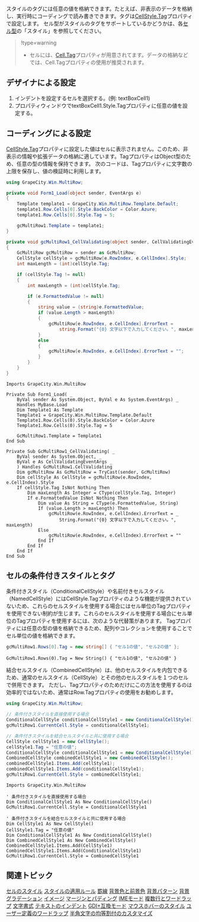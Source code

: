 スタイルのタグには任意の値を格納できます。たとえば、非表示のデータを格納し、実行時にコーディングで読み書きできます。タグは[CellStyle.Tag](gcdocsite__documentlink?toc-item-id=5cb6c294-4b7b-4690-bf7f-a25a986b5a97)プロパティで設定します。
セル型がスタイルのタグをサポートしているかどうかは、各[セル型](gcdocsite__documentlink?toc-item-id=53f8b81b-ef95-42e6-b7e8-1e7438c9cf39)の「スタイル」を参照してください。

> !type=warning
>
> * セルには、[Cell.Tag](gcdocsite__documentlink?toc-item-id=622c1215-250f-45e6-9b72-bb8d9eee2760)プロパティが用意されてます。データの格納などでは、Cell.Tagプロパティの使用が推奨されます。

## デザイナによる設定

1. インデントを設定するセルを選択する。(例: textBoxCell1)
2. プロパティウィンドウでtextBoxCell1.Style.Tagプロパティに任意の値を設定する。

## コーディングによる設定

[CellStyle.Tag](gcdocsite__documentlink?toc-item-id=5cb6c294-4b7b-4690-bf7f-a25a986b5a97)プロパティに設定した値はセルに表示されません。このため、非表示の情報や拡張データの格納に適しています。TagプロパティはObject型のため、任意の型の情報を保持できます。
次のコードは、Tagプロパティに文字数の上限を保存し、値の検証時に利用します。
```csharp
using GrapeCity.Win.MultiRow; 

private void Form1_Load(object sender, EventArgs e)
{
    Template template1 = GrapeCity.Win.MultiRow.Template.Default;
    template1.Row.Cells[0].Style.BackColor = Color.Azure;
    template1.Row.Cells[0].Style.Tag = 5;

    gcMultiRow1.Template = template1;
}

private void gcMultiRow1_CellValidating(object sender, CellValidatingEventArgs e)
{
    GcMultiRow gcMultiRow = sender as GcMultiRow;
    CellStyle cellStyle = gcMultiRow[e.RowIndex, e.CellIndex].Style;
    int maxLength = (int)cellStyle.Tag;

    if (cellStyle.Tag != null)
    {
        int maxLength = (int)cellStyle.Tag;

        if (e.FormattedValue != null)
        {
            string value = (string)e.FormattedValue;
            if (value.Length > maxLength)
            {
                gcMultiRow[e.RowIndex, e.CellIndex].ErrorText = 
                    string.Format("{0} 文字以下で入力してください。", maxLength);
            }
            else
            {
                gcMultiRow[e.RowIndex, e.CellIndex].ErrorText = "";
            }
        }
    }
}
```

```vbnet
Imports GrapeCity.Win.MultiRow

Private Sub Form1_Load( _
    ByVal sender As System.Object, ByVal e As System.EventArgs) _
    Handles MyBase.Load
    Dim Template1 As Template
    Template1 = GrapeCity.Win.MultiRow.Template.Default
    Template1.Row.Cells(0).Style.BackColor = Color.Azure
    Template1.Row.Cells(0).Style.Tag = 5

    GcMultiRow1.Template = Template1
End Sub

Private Sub GcMultiRow1_CellValidating( _
    ByVal sender As System.Object, _
    ByVal e As CellValidatingEventArgs _
    ) Handles GcMultiRow1.CellValidating
    Dim gcMultiRow As GcMultiRow = TryCast(sender, GcMultiRow)
    Dim cellStyle As CellStyle = gcMultiRow(e.RowIndex, e.CellIndex).Style
    If cellStyle.Tag IsNot Nothing Then
        Dim maxLength As Integer = CType(cellStyle.Tag, Integer)
        If e.FormattedValue IsNot Nothing Then
            Dim value As String = CType(e.FormattedValue, String)
            If (value.Length > maxLength) Then
                gcMultiRow(e.RowIndex, e.CellIndex).ErrorText = _
                    String.Format("{0} 文字以下で入力してください。", maxLength)
            Else
                gcMultiRow(e.RowIndex, e.CellIndex).ErrorText = ""
            End If
        End If
    End If
End Sub
```

## セルの条件付きスタイルとタグ

条件付きスタイル（ConditionalCellStyle）や名前付きセルスタイル（NamedCellStyle）にはCellStyle.Tagプロパティのような機能が提供されていないため、これらのセルスタイルを使用する場合にはセル単位のTagプロパティを使用できない制約が生じます。これらのセルスタイルを使用する場合にセル単位のTagプロパティを使用するには、次のような代替策があります。
Tagプロパティには任意の型の値を格納できるため、配列やコレクションを使用することでセル単位の値を格納できます。
```csharp
gcMultiRow1.Rows[0].Tag = new string[] { "セル1の値", "セル2の値" };
```

```vbnet
GcMultiRow1.Rows(0).Tag = New String() { "セル1の値", "セル2の値" }
```
結合セルスタイル（CombinedCellStyle）は、他のセルスタイルを内包できるため、通常のセルスタイル（CellStyle）とその他のセルスタイルを１つのセルで併用できます。
ただし、Tagプロパティのためだけにこの方法を使用するのは効率的ではないため、通常はRow.Tagプロパティの使用をお勧めします。
```csharp
using GrapeCity.Win.MultiRow;

// 条件付きスタイルを直接使用する場合
ConditionalCellStyle conditionalCellStyle1 = new ConditionalCellStyle();
gcMultiRow1.CurrentCell.Style = conditionalCellStyle1;

// 条件付きスタイルを結合セルスタイルと共に使用する場合
CellStyle cellStyle1 = new CellStyle();
cellStyle1.Tag = "任意の値";
ConditionalCellStyle conditionalCellStyle1 = new ConditionalCellStyle();
CombinedCellStyle combinedCellStyle1 = new CombinedCellStyle();
combinedCellStyle1.Items.Add(cellStyle1);
combinedCellStyle1.Items.Add(conditionalCellStyle1);
gcMultiRow1.CurrentCell.Style = combinedCellStyle1;
```

```vbnet
Imports GrapeCity.Win.MultiRow

' 条件付きスタイルを直接使用する場合
Dim ConditionalCellStyle1 As New ConditionalCellStyle()
GcMultiRow1.CurrentCell.Style = ConditionalCellStyle1

' 条件付きスタイルを結合セルスタイルと共に使用する場合
Dim CellStyle1 As New CellStyle()
CellStyle1.Tag = "任意の値"
Dim ConditionalCellStyle1 As New ConditionalCellStyle()
Dim CombinedCellStyle1 As New CombinedCellStyle()
CombinedCellStyle1.Items.Add(CellStyle1)
CombinedCellStyle1.Items.Add(ConditionalCellStyle1)
GcMultiRow1.CurrentCell.Style = CombinedCellStyle1
```

## 関連トピック

[セルのスタイル](gcdocsite__documentlink?toc-item-id=0659dda6-b828-4148-a42a-71244a85690c)
[スタイルの適用ルール](gcdocsite__documentlink?toc-item-id=7bd4c3f5-3a4b-47d1-a04d-c6b0eb34b77e)
[罫線](gcdocsite__documentlink?toc-item-id=1f3aedd3-7f2e-404f-9b1c-a035fb3a0028)
[背景色と前景色](gcdocsite__documentlink?toc-item-id=659c8f82-913c-4151-ac57-5489df055fff)
[背景パターン](gcdocsite__documentlink?toc-item-id=890081a2-3af9-4359-8697-d49b65dfe284)
[背景グラデーション](gcdocsite__documentlink?toc-item-id=2e54d2f0-6317-4fce-a74e-8b763f3f2f10)
[イメージ](gcdocsite__documentlink?toc-item-id=7ccdf46e-326e-4f4f-a097-051ad2700b6e)
[マージンとパディング](gcdocsite__documentlink?toc-item-id=a9f06eec-b225-4b07-826e-f14a1e77d6ca)
[IMEモード](gcdocsite__documentlink?toc-item-id=7fcbd91a-83ac-4f84-b8dc-a9061553177d)
[複数行とワードラップ](gcdocsite__documentlink?toc-item-id=b113b6cb-598e-48a9-917e-8eec48db994b)
[文字書式](gcdocsite__documentlink?toc-item-id=e32f062a-3075-439c-a2f2-3c7a07840510)
[テキストのインデント](gcdocsite__documentlink?toc-item-id=122eb1b4-e5f2-48d3-ab7c-a0249190a034)
[GDI+互換モード](gcdocsite__documentlink?toc-item-id=9b34fee2-3101-44f6-8e71-6cd80cca6a4d)
[マウスホバーのスタイル](gcdocsite__documentlink?toc-item-id=048b62a5-4dee-44f2-85de-b20c61c8c644)
[ユーザー定義のワードラップ](gcdocsite__documentlink?toc-item-id=1e2c91d2-750e-44f1-bc8f-05d6c9729caf)
[半角文字の均等割付のカスタマイズ](gcdocsite__documentlink?toc-item-id=5a7efb6e-2090-42a0-b4ca-026b541f2de9)